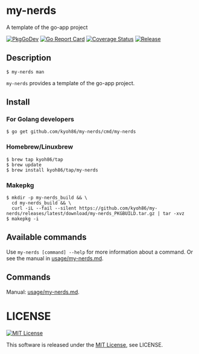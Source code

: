 # my-nerds

A template of the go-app project

[![PkgGoDev](https://pkg.go.dev/badge/kyoh86/my-nerds)](https://pkg.go.dev/kyoh86/my-nerds)
[![Go Report Card](https://goreportcard.com/badge/github.com/kyoh86/my-nerds)](https://goreportcard.com/report/github.com/kyoh86/my-nerds)
[![Coverage Status](https://img.shields.io/codecov/c/github/kyoh86/my-nerds.svg)](https://codecov.io/gh/kyoh86/my-nerds)
[![Release](https://github.com/kyoh86/my-nerds/workflows/Release/badge.svg)](https://github.com/kyoh86/my-nerds/releases)

## Description

```console
$ my-nerds man
```

`my-nerds` provides a template of the go-app project.

## Install

### For Golang developers

```console
$ go get github.com/kyoh86/my-nerds/cmd/my-nerds
```

### Homebrew/Linuxbrew

```console
$ brew tap kyoh86/tap
$ brew update
$ brew install kyoh86/tap/my-nerds
```

### Makepkg

```console
$ mkdir -p my-nerds_build && \
  cd my-nerds_build && \
  curl -iL --fail --silent https://github.com/kyoh86/my-nerds/releases/latest/download/my-nerds_PKGBUILD.tar.gz | tar -xvz
$ makepkg -i
```

## Available commands

Use `my-nerds [command] --help` for more information about a command.
Or see the manual in [usage/my-nerds.md](./usage/my-nerds.md).

## Commands

Manual: [usage/my-nerds.md](./usage/my-nerds.md).

# LICENSE

[![MIT License](http://img.shields.io/badge/license-MIT-blue.svg)](http://www.opensource.org/licenses/MIT)

This software is released under the [MIT License](http://www.opensource.org/licenses/MIT), see LICENSE.
